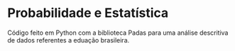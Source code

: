 # Probabilidade e Estatística
Código feito em Python com a biblioteca Padas para uma análise descritiva de dados referentes a eduação brasileira.
